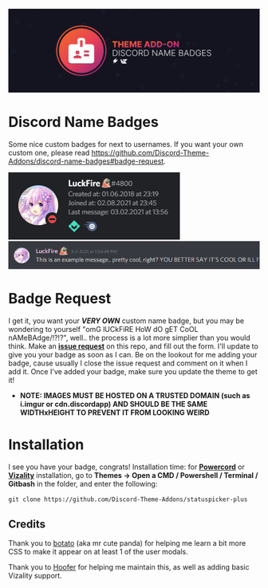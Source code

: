 ![Banner](./assets/banner.png)

# Discord Name Badges
Some nice custom badges for next to usernames. If you want your own custom one, please read https://github.com/Discord-Theme-Addons/discord-name-badges#badge-request.

![Preview](./screenshots/UsermodalPreview.png)
![Preview](./screenshots/MessagePreview.png)

# Badge Request
I get it, you want your ***VERY OWN*** custom name badge, but you may be wondering to yourself "omG lUCkFiRE HoW dO gET CoOL nAMeBAdge/!?!?", well.. the process is a lot more simplier than you would think. Make an **[issue request](https://github.com/Discord-Theme-Addons/discord-name-badges/issues/new)** on this repo, and fill out the form. I'll update to give you your badge as soon as I can. Be on the lookout for me adding your badge, cause usually I close the issue request and comment on it when I add it. Once I've added your badge, make sure you update the theme to get it!
- **NOTE: IMAGES MUST BE HOSTED ON A TRUSTED DOMAIN (such as i.imgur or cdn.discordapp) AND SHOULD BE THE SAME WIDTHxHEIGHT TO PREVENT IT FROM LOOKING WEIRD**

# Installation
I see you have your badge, congrats! Installation time: for **[Powercord](http://powercord.dev/)** or **[Vizality](https://vizality.com/)** installation, go to **Themes -> Open a CMD / Powershell / Terminal / Gitbash** in the folder, and enter the following:
```
git clone https://github.com/Discord-Theme-Addons/statuspicker-plus
```

## Credits 
Thank you to [botato](https://github.com/bototo2) (aka mr cute panda) for helping me learn a bit more CSS to make it appear on at least 1 of the user modals.

Thank you to [Hoofer](https://github.com/HooferDevelops) for helping me maintain this, as well as adding basic Vizality support.